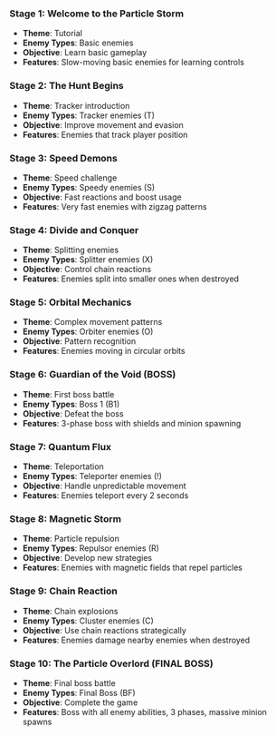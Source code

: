 ### Stage 1: Welcome to the Particle Storm
- **Theme**: Tutorial
- **Enemy Types**: Basic enemies
- **Objective**: Learn basic gameplay
- **Features**: Slow-moving basic enemies for learning controls

### Stage 2: The Hunt Begins
- **Theme**: Tracker introduction
- **Enemy Types**: Tracker enemies (T)
- **Objective**: Improve movement and evasion
- **Features**: Enemies that track player position

### Stage 3: Speed Demons
- **Theme**: Speed challenge
- **Enemy Types**: Speedy enemies (S)
- **Objective**: Fast reactions and boost usage
- **Features**: Very fast enemies with zigzag patterns

### Stage 4: Divide and Conquer
- **Theme**: Splitting enemies
- **Enemy Types**: Splitter enemies (X)
- **Objective**: Control chain reactions
- **Features**: Enemies split into smaller ones when destroyed

### Stage 5: Orbital Mechanics
- **Theme**: Complex movement patterns
- **Enemy Types**: Orbiter enemies (O)
- **Objective**: Pattern recognition
- **Features**: Enemies moving in circular orbits

### Stage 6: Guardian of the Void (BOSS)
- **Theme**: First boss battle
- **Enemy Types**: Boss 1 (B1)
- **Objective**: Defeat the boss
- **Features**: 3-phase boss with shields and minion spawning

### Stage 7: Quantum Flux
- **Theme**: Teleportation
- **Enemy Types**: Teleporter enemies (!)
- **Objective**: Handle unpredictable movement
- **Features**: Enemies teleport every 2 seconds

### Stage 8: Magnetic Storm
- **Theme**: Particle repulsion
- **Enemy Types**: Repulsor enemies (R)
- **Objective**: Develop new strategies
- **Features**: Enemies with magnetic fields that repel particles

### Stage 9: Chain Reaction
- **Theme**: Chain explosions
- **Enemy Types**: Cluster enemies (C)
- **Objective**: Use chain reactions strategically
- **Features**: Enemies damage nearby enemies when destroyed

### Stage 10: The Particle Overlord (FINAL BOSS)
- **Theme**: Final boss battle
- **Enemy Types**: Final Boss (BF)
- **Objective**: Complete the game
- **Features**: Boss with all enemy abilities, 3 phases, massive minion spawns